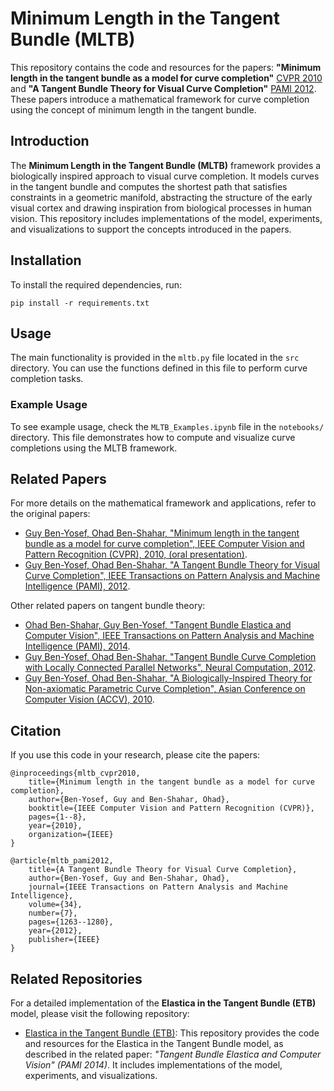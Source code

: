 # Minimum Length in the Tangent Bundle (MLTB)

This repository contains the code and resources for the papers: **"Minimum length in the tangent bundle as a model for curve completion"** [CVPR 2010](https://ieeexplore.ieee.org/abstract/document/5539930) and **"A Tangent Bundle Theory for Visual Curve Completion"** [PAMI 2012](https://ieeexplore.ieee.org/abstract/document/6112765). These papers introduce a mathematical framework for curve completion using the concept of minimum length in the tangent bundle.

## Introduction

The **Minimum Length in the Tangent Bundle (MLTB)** framework provides a biologically inspired approach to visual curve completion. It models curves in the tangent bundle and computes the shortest path that satisfies constraints in a geometric manifold, abstracting the structure of the early visual cortex and drawing inspiration from biological processes in human vision. 
This repository includes implementations of the model, experiments, and visualizations to support the concepts introduced in the papers.

## Installation

To install the required dependencies, run:

```
pip install -r requirements.txt
```

## Usage

The main functionality is provided in the `mltb.py` file located in the `src` directory. You can use the functions defined in this file to perform curve completion tasks.

### Example Usage

To see example usage, check the `MLTB_Examples.ipynb` file in the `notebooks/` directory. This file demonstrates how to compute and visualize curve completions using the MLTB framework.

## Related Papers

For more details on the mathematical framework and applications, refer to the original papers: 
* [Guy Ben-Yosef, Ohad Ben-Shahar, "Minimum length in the tangent bundle as a model for curve completion", IEEE Computer Vision and Pattern Recognition (CVPR), 2010, (oral presentation)](https://ieeexplore.ieee.org/abstract/document/5539930).
* [Guy Ben-Yosef, Ohad Ben-Shahar, "A Tangent Bundle Theory for Visual Curve Completion", IEEE Transactions on Pattern Analysis and Machine Intelligence (PAMI), 2012](https://ieeexplore.ieee.org/abstract/document/6112765).

Other related papers on tangent bundle theory:
* [Ohad Ben-Shahar, Guy Ben-Yosef, "Tangent Bundle Elastica and Computer Vision", IEEE Transactions on Pattern Analysis and Machine Intelligence (PAMI), 2014](https://ieeexplore.ieee.org/abstract/document/6866207).
* [Guy Ben-Yosef, Ohad Ben-Shahar, "Tangent Bundle Curve Completion with Locally Connected Parallel Networks", Neural Computation, 2012](https://direct.mit.edu/neco/article-abstract/24/12/3277/7834/Tangent-Bundle-Curve-Completion-with-Locally).
* [Guy Ben-Yosef, Ohad Ben-Shahar, "A Biologically-Inspired Theory for Non-axiomatic Parametric Curve Completion", Asian Conference on Computer Vision (ACCV), 2010](https://link.springer.com/chapter/10.1007/978-3-642-19309-5_27).

## Citation

If you use this code in your research, please cite the papers:

```
@inproceedings{mltb_cvpr2010,
    title={Minimum length in the tangent bundle as a model for curve completion},
    author={Ben-Yosef, Guy and Ben-Shahar, Ohad},
    booktitle={IEEE Computer Vision and Pattern Recognition (CVPR)},
    pages={1--8},
    year={2010},
    organization={IEEE}
}

@article{mltb_pami2012,
    title={A Tangent Bundle Theory for Visual Curve Completion},
    author={Ben-Yosef, Guy and Ben-Shahar, Ohad},
    journal={IEEE Transactions on Pattern Analysis and Machine Intelligence},
    volume={34},
    number={7},
    pages={1263--1280},
    year={2012},
    publisher={IEEE}
}
```

## Related Repositories

For a detailed implementation of the **Elastica in the Tangent Bundle (ETB)** model, please visit the following repository:

- [Elastica in the Tangent Bundle (ETB)](https://github.com/guybenyosef/ETB): This repository provides the code and resources for the Elastica in the Tangent Bundle model, as described in the related paper: *"Tangent Bundle Elastica and Computer Vision" (PAMI 2014)*. It includes implementations of the model, experiments, and visualizations.
